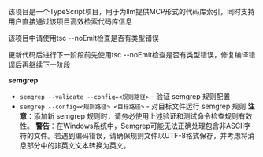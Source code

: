 该项目是一个TypeScript项目，用于为llm提供MCP形式的代码库索引，同时支持用户直接通过该项目高效检索代码库信息

该项目中请使用tsc --noEmit检查是否有类型错误

更新代码后进行下一阶段前先使用tsc --noEmit检查是否有类型错误，修复编译错误后再继续下一阶段

**semgrep**
- `semgrep --validate --config=<规则路径>` - 验证 semgrep 规则配置
- `semgrep --config=<规则路径> <目标路径>` - 对目标文件运行 semgrep 规则
**注意**：添加新 semgrep 规则时，请务必使用上述验证和测试命令检查规则有效性。
**警告**：在Windows系统中，Semgrep可能无法正确处理包含非ASCII字符的文件。若遇到编码错误，请确保规则文件以UTF-8格式保存，并考虑将消息部分中的非英文文本转换为英文。